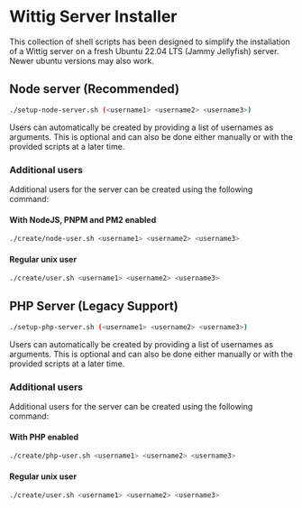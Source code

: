 # Wittig Server Installer
This collection of shell scripts has been designed to simplify the installation of a Wittig server on a fresh Ubuntu 22.04 LTS (Jammy Jellyfish) server.
Newer ubuntu versions may also work.

## Node server (Recommended)
```bash
./setup-node-server.sh (<username1> <username2> <username3>)
```
Users can automatically be created by providing a list of usernames as arguments.
This is optional and can also be done either manually or with the provided scripts at a later time.

### Additional users
Additional users for the server can be created using the following command:

#### With NodeJS, PNPM and PM2 enabled
```bash
./create/node-user.sh <username1> <username2> <username3>
```

#### Regular unix user
```bash
./create/user.sh <username1> <username2> <username3>
```

## PHP Server (Legacy Support)
```bash
./setup-php-server.sh (<username1> <username2> <username3>)
```
Users can automatically be created by providing a list of usernames as arguments.
This is optional and can also be done either manually or with the provided scripts at a later time.

### Additional users
Additional users for the server can be created using the following command:

#### With PHP enabled
```bash
./create/php-user.sh <username1> <username2> <username3>
```

#### Regular unix user
```bash
./create/user.sh <username1> <username2> <username3>
```
